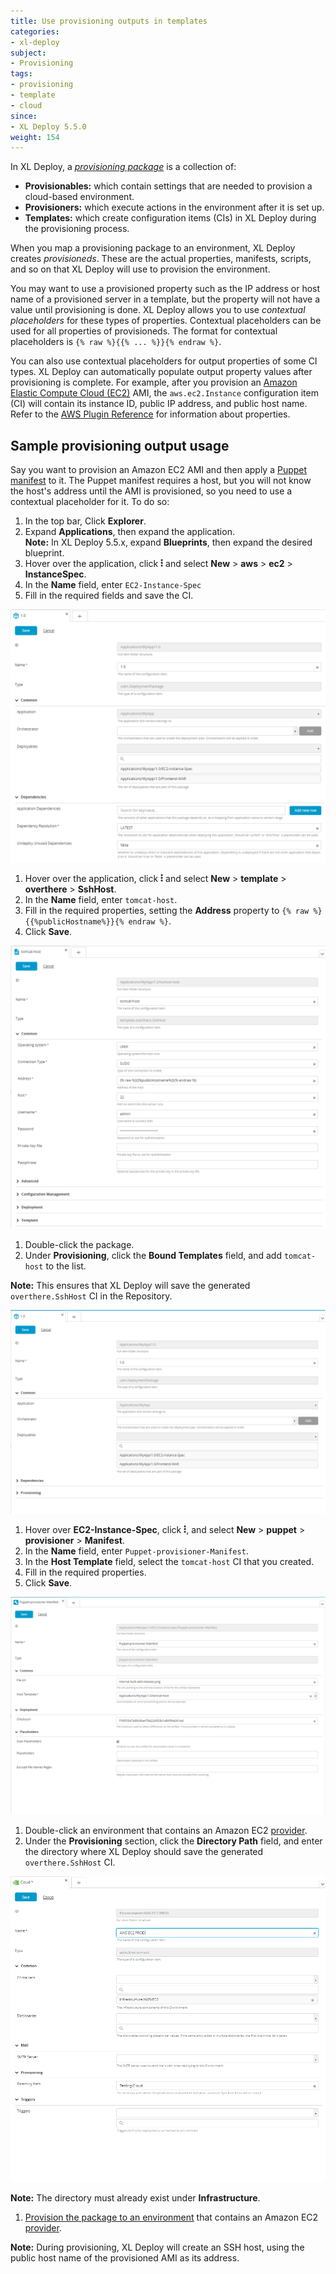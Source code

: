 ```yaml
---
title: Use provisioning outputs in templates
categories:
- xl-deploy
subject:
- Provisioning
tags:
- provisioning
- template
- cloud
since:
- XL Deploy 5.5.0
weight: 154
---
```


In XL Deploy, a [*provisioning package*](/xl-deploy/how-to/create-a-provisioning-package.html) is a collection of:

* **Provisionables:** which contain settings that are needed to provision a cloud-based environment.
* **Provisioners:** which execute actions in the environment after it is set up.
* **Templates:** which create configuration items (CIs) in XL Deploy during the provisioning process.

When you map a provisioning package to an environment, XL Deploy creates *provisioneds*. These are the actual properties, manifests, scripts, and so on that XL Deploy will use to provision the environment.

You may want to use a provisioned property such as the IP address or host name of a provisioned server in a template, but the property will not have a value until provisioning is done. XL Deploy allows you to use *contextual placeholders* for these types of properties. Contextual placeholders can be used for all properties of provisioneds. The format for contextual placeholders is `{% raw %}{{% ... %}}{% endraw %}`.

You can also use contextual placeholders for output properties of some CI types. XL Deploy can automatically populate output property values after provisioning is complete. For example, after you provision an [Amazon Elastic Compute Cloud (EC2)](https://aws.amazon.com/ec2/) AMI, the `aws.ec2.Instance` configuration item (CI) will contain its instance ID, public IP address, and public host name. Refer to the [AWS Plugin Reference](/xl-deploy-xld-aws-plugin/latest/awsPluginManual.html) for information about properties.

## Sample provisioning output usage

Say you want to provision an Amazon EC2 AMI and then apply a [Puppet manifest](https://puppetlabs.com/) to it. The Puppet manifest requires a host, but you will not know the host's address until the AMI is provisioned, so you need to use a contextual placeholder for it. To do so:

1. In the top bar, Click **Explorer**.
1. Expand **Applications**, then expand the application.   
**Note:** In XL Deploy 5.5.x, expand **Blueprints**, then expand the desired blueprint.
1. Hover over the application, click ![Menu button](../../images/menu_three_dots.png) and select **New** > **aws** > **ec2** > **InstanceSpec**.
1. In the **Name** field, enter `EC2-Instance-Spec`
1. Fill in the required fields and save the CI.

  ![Create new provisionable (aws.ec2.InstanceSpec)](images/create-new-provisionable.png)

1. Hover over the application, click ![menu button](../../images/menu_three_dots.png) and select **New** > **template** > **overthere** > **SshHost**.
1. In the **Name** field, enter `tomcat-host`.
1. Fill in the required properties, setting the **Address** property to `{% raw %}{{%publicHostname%}}{% endraw %}`.
1. Click **Save**.

  ![Sample template.overthere.SshHost with contextual placeholder](images/provisioning-create-new-template-new-ui.png)

1. Double-click the package.
1. Under **Provisioning**, click the **Bound Templates** field, and add `tomcat-host` to the list.     

 **Note:** This ensures that XL Deploy will save the generated `overthere.SshHost` CI in the Repository.

  ![Sample package with bound template](images/provisioning-add-bound-template-new-ui.png)

1. Hover over **EC2-Instance-Spec**, click ![Menu button](../../images/menu_three_dots.png), and select **New** > **puppet** > **provisioner** > **Manifest**.
2. In the **Name** field, enter `Puppet-provisioner-Manifest`.
1. In the **Host Template** field, select the `tomcat-host` CI that you created.
1. Fill in the required properties.
1. Click **Save**.

  ![Creating a puppet manifest](images/provisioning-create-puppet-manifest-new-ui.png)

1. Double-click an environment that contains an Amazon EC2 [provider](/xl-deploy/how-to/create-a-provider.html).
1. Under the **Provisioning** section, click the **Directory Path** field, and enter the directory where XL Deploy should save the generated `overthere.SshHost` CI.

  ![Directory path property on a sample provider](images/provisioning-directory-path-on-provider-new-ui.png)

  **Note:** The directory must already exist under **Infrastructure**.

1. [Provision the package to an environment](/xl-deploy/how-to/provision-an-environment.html) that contains an Amazon EC2 [provider](/xl-deploy/how-to/create-a-provider.html).    

 **Note:** During provisioning, XL Deploy will create an SSH host, using the public host name of the provisioned AMI as its address.
